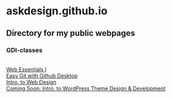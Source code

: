 # askdesign.github.io
<h2>Directory for my public webpages</h2>
<h3>GDI-classes</h3>
&nbsp;<br />
<a href="https://askdesign.github.io/gdi-html-css/web-design-1/">Web Essentials I</a><br />
<a href="https://askdesign.github.io/gdi-tech101/intro-git-github-desktop/">Easy Git with Github Desktop</a><br />
<a href="https://askdesign.github.io/Intro-to-Web-Design/">Intro. to Web Design</a><br />
<a href="https://github.com/askdesign/gdi-wordpress">Coming Soon: Intro. to WordPress Theme Design & Development</a>
